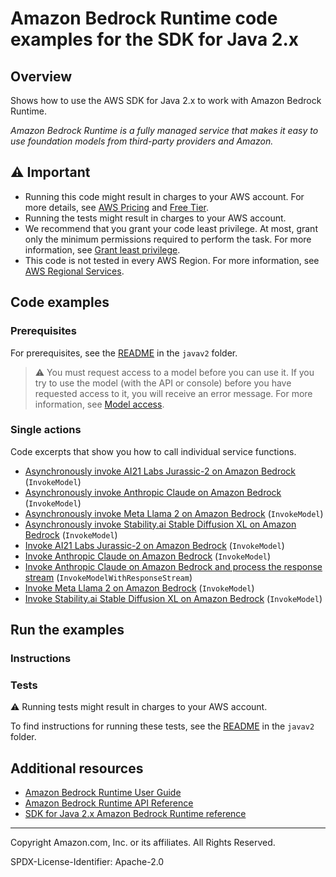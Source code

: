 <!--Generated by WRITEME on 2023-11-24 20:21:03.808605 (UTC)-->
# Amazon Bedrock Runtime code examples for the SDK for Java 2.x

## Overview

Shows how to use the AWS SDK for Java 2.x to work with Amazon Bedrock Runtime.

<!--custom.overview.start-->
<!--custom.overview.end-->

*Amazon Bedrock Runtime is a fully managed service that makes it easy to use foundation models from third-party providers and Amazon.*

## ⚠ Important

* Running this code might result in charges to your AWS account. For more details, see [AWS Pricing](https://aws.amazon.com/pricing/?aws-products-pricing.sort-by=item.additionalFields.productNameLowercase&aws-products-pricing.sort-order=asc&awsf.Free%20Tier%20Type=*all&awsf.tech-category=*all) and [Free Tier](https://aws.amazon.com/free/?all-free-tier.sort-by=item.additionalFields.SortRank&all-free-tier.sort-order=asc&awsf.Free%20Tier%20Types=*all&awsf.Free%20Tier%20Categories=*all).
* Running the tests might result in charges to your AWS account.
* We recommend that you grant your code least privilege. At most, grant only the minimum permissions required to perform the task. For more information, see [Grant least privilege](https://docs.aws.amazon.com/IAM/latest/UserGuide/best-practices.html#grant-least-privilege).
* This code is not tested in every AWS Region. For more information, see [AWS Regional Services](https://aws.amazon.com/about-aws/global-infrastructure/regional-product-services).

<!--custom.important.start-->
<!--custom.important.end-->

## Code examples

### Prerequisites

For prerequisites, see the [README](../../README.md#Prerequisites) in the `javav2` folder.


<!--custom.prerequisites.start-->
> ⚠ You must request access to a model before you can use it. If you try to use the model (with the API or console) before you have requested access to it, you will receive an error message. For more information, see [Model access](https://docs.aws.amazon.com/bedrock/latest/userguide/model-access.html).
<!--custom.prerequisites.end-->

### Single actions

Code excerpts that show you how to call individual service functions.

* [Asynchronously invoke AI21 Labs Jurassic-2 on Amazon Bedrock](src/main/java/com/example/bedrockruntime/InvokeModelAsync.java#L98) (`InvokeModel`)
* [Asynchronously invoke Anthropic Claude on Amazon Bedrock](src/main/java/com/example/bedrockruntime/InvokeModelAsync.java#L37) (`InvokeModel`)
* [Asynchronously invoke Meta Llama 2 on Amazon Bedrock](src/main/java/com/example/bedrockruntime/InvokeModelAsync.java#L160) (`InvokeModel`)
* [Asynchronously invoke Stability.ai Stable Diffusion XL on Amazon Bedrock](src/main/java/com/example/bedrockruntime/InvokeModelAsync.java#L219) (`InvokeModel`)
* [Invoke AI21 Labs Jurassic-2 on Amazon Bedrock](src/main/java/com/example/bedrockruntime/InvokeModel.java#L85) (`InvokeModel`)
* [Invoke Anthropic Claude on Amazon Bedrock](src/main/java/com/example/bedrockruntime/InvokeModel.java#L36) (`InvokeModel`)
* [Invoke Anthropic Claude on Amazon Bedrock and process the response stream](src/main/java/com/example/bedrockruntime/InvokeModelWithResponseStream.java#L34) (`InvokeModelWithResponseStream`)
* [Invoke Meta Llama 2 on Amazon Bedrock](src/main/java/com/example/bedrockruntime/InvokeModel.java#L133) (`InvokeModel`)
* [Invoke Stability.ai Stable Diffusion XL on Amazon Bedrock](src/main/java/com/example/bedrockruntime/InvokeModel.java#L178) (`InvokeModel`)

## Run the examples

### Instructions



<!--custom.instructions.start-->
<!--custom.instructions.end-->



### Tests

⚠ Running tests might result in charges to your AWS account.


To find instructions for running these tests, see the [README](../../README.md#Tests)
in the `javav2` folder.



<!--custom.tests.start-->
<!--custom.tests.end-->

## Additional resources

* [Amazon Bedrock Runtime User Guide](https://docs.aws.amazon.com/bedrock/latest/userguide/what-is-bedrock.html)
* [Amazon Bedrock Runtime API Reference](https://docs.aws.amazon.com/bedrock/latest/APIReference/welcome.html)
* [SDK for Java 2.x Amazon Bedrock Runtime reference](https://sdk.amazonaws.com/java/api/latest/software/amazon/awssdk/services/bedrock-runtime/package-summary.html)

<!--custom.resources.start-->
<!--custom.resources.end-->

---

Copyright Amazon.com, Inc. or its affiliates. All Rights Reserved.

SPDX-License-Identifier: Apache-2.0